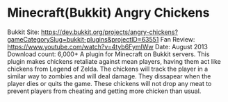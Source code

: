 # Minecraft(Bukkit) Angry Chickens
Bukkit Site: https://dev.bukkit.org/projects/angry-chickens?gameCategorySlug=bukkit-plugins&projectID=63551
Fan Review:  https://www.youtube.com/watch?v=4tyb6FymIWw
Date: August 2013
Download count: 6,000+
A plugin for Minecraft on Bukkit servers. This plugin makes chickens retaliate against mean players, having them act like chickens from Legend of Zelda. The chickens will track the player in a similar way to zombies and will deal damage. They dissapear when the player dies or quits the game. These chickens will not drop any meat to prevent players from cheating and getting more chicken than usual.
